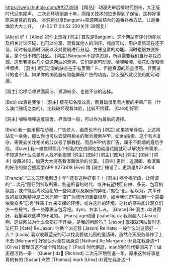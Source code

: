 https://web.thuhole.com/##273818 【精品】
动漫先审后播时代到来，大正版时代迎来尾声。
二次元环境倒退十年，而相关技术的进步得到了保留。这种好事原来是真的有的。
本洞将分享Bangumi+资源网站结合的追番补番方法，让追番体验大大上升。
（4-05 17:04:52 350关注 39回复）

[Alice] 好！
[Alice] 祝你上热搜
[洞主] 首先是Bangumi，这个网站有评分功能以及相关讨论区域，也可以分享、观看其他人的测评。纯度可以，用户素质现在还不错。同时有追番时间表以及对番剧进行分组、方便追番的功能。同时也很方便补番。是个很不错的社区。
[洞主] Bangumi不提供资源，所以需要我们自行寻找资源。这里我提供几个资源网站的测评。它们是妮可动漫、哈哩哈哩、樱花动漫和嘀哩嘀哩。
[洞主] 妮可动漫的缺点在于有页面广告，但是资源的质量很高。界面设计的也不错。如果你的浏览器有智能屏蔽广告的功能，那么强烈建议使用妮可动漫。

[洞主] 哈哩哈哩界面简洁、资源较全，也是不错的选择。

[Bob] dz真是我爹！
[洞主] 樱花知名度过高，而且动漫里有内嵌的字幕广告（什么澳门赌场之类的），比较破坏观看体验，比较不推荐。
[Carol] 好耶

[洞主] 嘀哩嘀哩速度较慢，界面很一般，可以作为最后的选择。

[Bob] 我一直用樱花动漫，广告烦人，画质也不行
[洞主] 如果铁拳降临，上述网站无一幸免，那么你也可以去使用相关的聚合搜索APP，如tita搜索，这个有点复杂，需要去关注相关的公众号了解教程。而且APP内置广告，属于不翻墙的最后手段。
[Dave] 我一直觉得那几个知名的在线网站加动漫花园就可以解决所有需求…不知道为什么总是有人找不到资源
[洞主]  [图片]
[洞主]  [图片]
[洞主]  [图片]
[洞主] 收藏过60，加更大大提高看漫画体验的分享。
[洞主] 更新：追漫画、看漫画的好用的聚合搜索型APP #273818
[Eve] 蹲
[洞主] 搞错了，更新是#273904

[Francis] “二次元环境倒退十年” 还有这种好事？！
[洞主] 祸兮福所倚，让所谓的”二次元“回归到各取所需、各追所喜的时代，或许有望找回自由、多元、包容的氛围，或许能远离政治化的一些风波以及娱乐的异化、”魔怔“化。私以为，共享开放的互联网精神是二次元能一度广为流行的重要根基，如今我们即将回到一个需要依靠众多”志愿“性质工作来支撑的环境，或许这样的环境、这样的感染能让观众们少一些戾气，多一些尊重与包容吧。dym，お楽しみ。
[Grace] Re 洞主: dz说得好，我挺喜欢这样的环境的。
[Hans] age动漫
[Isabella] dz 我滴超人
[Jason] 啊，这些网站为什么全部打不开😂，是我的问题吗？
[Jason] 直接就网站暂时无法打开
[Kate] Re Jason: 你换个浏览器
[Jason] Re Kate: 一般什么浏览器好一点？
[Louis] 喜欢收藏蓝光的可以找我要幼儿园的邀请码，虽然今天服务器炸了上不去
[Margaret] 好家伙dz竟在我身边
[Nathan] Re Margaret: dz竟在我身边+1
[Olivia] 管理员这不给个精品tag？
[Paul] 时代倒退，mad的好时代要回来了！做麦德活路一条！
[Queen] dz🐂
[Richard] 二次元环境倒退十年，原来这种好事是真的有的
[Susan] 点赞
[Thomas] mark
[Uma] dz竟在我身边+1